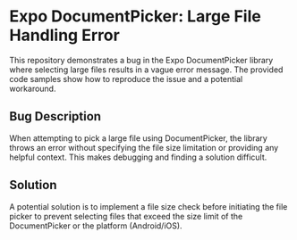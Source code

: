 # Expo DocumentPicker: Large File Handling Error

This repository demonstrates a bug in the Expo DocumentPicker library where selecting large files results in a vague error message.  The provided code samples show how to reproduce the issue and a potential workaround.

## Bug Description

When attempting to pick a large file using DocumentPicker, the library throws an error without specifying the file size limitation or providing any helpful context. This makes debugging and finding a solution difficult.

## Solution

A potential solution is to implement a file size check before initiating the file picker to prevent selecting files that exceed the size limit of the DocumentPicker or the platform (Android/iOS).